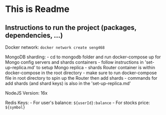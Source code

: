 # This is Readme

## Instructions to run the project (packages, dependencies, ...)

Docker network: `docker network create seng468`

MongoDB sharding:
    - cd to mongodb folder and run docker-compose up for Mongo config servers and shards containers
    - follow instructions in 'set-up-replica.md' to setup Mongo replica
    - shards Router container is within docker-compose in the root directory
    - make sure to run docker-compose file in root directory to spin up the Router then add shards
    - commands for add shards (and shard keys) is also in the 'set-up-replica.md' 

NodeJS Version: 16x

Redis Keys:
    - For user's balance: `${userId}:balance` 
    - For stocks price: `${symbol}`